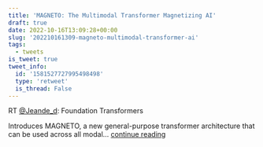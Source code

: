 ```yaml
---
title: 'MAGNETO: The Multimodal Transformer Magnetizing AI'
draft: true
date: 2022-10-16T13:09:28+00:00
slug: '202210161309-magneto-multimodal-transformer-ai'
tags:
  - tweets
is_tweet: true
tweet_info:
  id: '1581527727995498498'
  type: 'retweet'
  is_thread: False
---
```




RT [@Jeande_d](https://x.com/Jeande_d): Foundation Transformers

Introduces MAGNETO, a new general-purpose transformer architecture that can be used across all modal… [continue reading](https://x.com/sytelus/status/1581527727995498498)
